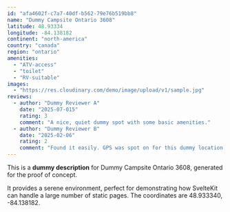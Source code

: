 ```yaml
---
id: "afa4602f-c7a7-40df-b562-79e76b519bb8"
name: "Dummy Campsite Ontario 3608"
latitude: 48.93334
longitude: -84.138182
continent: "north-america"
country: "canada"
region: "ontario"
amenities:
  - "ATV-access"
  - "toilet"
  - "RV-suitable"
images:
  - "https://res.cloudinary.com/demo/image/upload/v1/sample.jpg"
reviews:
  - author: "Dummy Reviewer A"
    date: "2025-07-015"
    rating: 3
    comment: "A nice, quiet dummy spot with some basic amenities."
  - author: "Dummy Reviewer B"
    date: "2025-02-06"
    rating: 2
    comment: "Found it easily. GPS was spot on for this dummy location."
---
```


This is a **dummy description** for Dummy Campsite Ontario 3608, generated for the proof of concept.

It provides a serene environment, perfect for demonstrating how SvelteKit can handle a large number of static pages. The coordinates are 48.933340, -84.138182.
